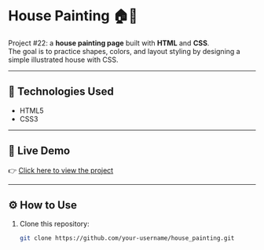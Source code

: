 # House Painting 🏠🎨

Project #22: a **house painting page** built with **HTML** and **CSS**.  
The goal is to practice shapes, colors, and layout styling by designing a simple illustrated house with CSS.

---

## 🚀 Technologies Used
- HTML5
- CSS3

---

## 🔗 Live Demo
👉 [Click here to view the project](https://jorgegabrielsantos.github.io/House_painting/)

---

## ⚙️ How to Use
1. Clone this repository:
   ```bash
   git clone https://github.com/your-username/house_painting.git

 
